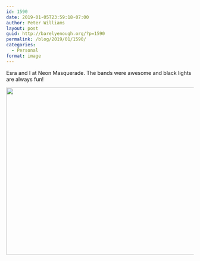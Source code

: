 ```yaml
---
id: 1590
date: 2019-01-05T23:59:18-07:00
author: Peter Williams
layout: post
guid: http://barelyenough.org/?p=1590
permalink: /blog/2019/01/1590/
categories:
  - Personal
format: image
---
```

<p style="text-align: left;">
  Esra and I at Neon Masquerade. The bands were awesome and black lights are always fun!
</p>

[<img loading="lazy" class="alignnone size-large wp-image-1591" src="http://barelyenough.org/wordpress/wp-content/uploads/2019/01/MVIMG_20190105_192510-600x450.jpg" alt="" width="600" height="450" srcset="https://barelyenough.org/wordpress/wp-content/uploads/2019/01/MVIMG_20190105_192510-600x450.jpg 600w, https://barelyenough.org/wordpress/wp-content/uploads/2019/01/MVIMG_20190105_192510-150x113.jpg 150w, https://barelyenough.org/wordpress/wp-content/uploads/2019/01/MVIMG_20190105_192510-300x225.jpg 300w, https://barelyenough.org/wordpress/wp-content/uploads/2019/01/MVIMG_20190105_192510-768x576.jpg 768w, https://barelyenough.org/wordpress/wp-content/uploads/2019/01/MVIMG_20190105_192510-750x563.jpg 750w" sizes="(max-width: 600px) 100vw, 600px" />](http://barelyenough.org/wordpress/wp-content/uploads/2019/01/MVIMG_20190105_192510.jpg)
